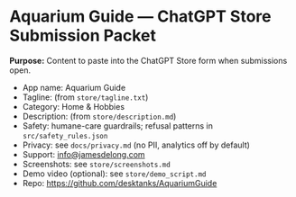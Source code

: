 # Aquarium Guide — ChatGPT Store Submission Packet
**Purpose:** Content to paste into the ChatGPT Store form when submissions open.

- App name: Aquarium Guide
- Tagline: (from `store/tagline.txt`)
- Category: Home & Hobbies
- Description: (from `store/description.md`)
- Safety: humane-care guardrails; refusal patterns in `src/safety_rules.json`
- Privacy: see `docs/privacy.md` (no PII, analytics off by default)
- Support: info@jamesdelong.com
- Screenshots: see `store/screenshots.md`
- Demo video (optional): see `store/demo_script.md`
- Repo: https://github.com/desktanks/AquariumGuide
